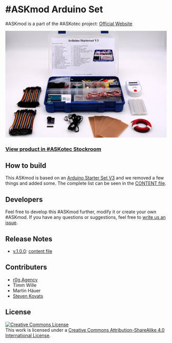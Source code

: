 # #ASKmod Arduino Set

#ASKmod is a part of the #ASKotec project: [Official Website](https://askotec.openculture.agency)


![#ASKmod Arduino Set](/images/ASKmod-Arduino-Set.jpg)

### [View product in #ASKotec Stockroom](https://askotec.openculture.agency/product/askmod-arduino-set/)

## How to build

This ASKmod is based on an [Arduino Starter Set V3](https://askotec.openculture.agency/product/arduino-starter-set-v3/) and we removed a few things and added some. The complete list can be seen in the [CONTENT file](CONTENT.md).

## Developers

Feel free to develop this #ASKmod further, modify it or create your own #ASKmod.
If you have any questions or suggestions, feel free to [write us an issue](https://github.com/opencultureagency/ASKmod-Arduino-Set/issues/new).

## Release Notes

- [v.1.0.0](https://github.com/opencultureagency/ASKmod-Arduino-Set/tree/v.1.0.0): [content file](CONTENT.md)

## Contributers

- [r0g Agency](https://openculture.agency/)
- Timm Wille
- Martin Häuer
- [Steven Kovats](https://openculture.agency/)

## License

<a rel="license" href="http://creativecommons.org/licenses/by-sa/4.0/"><img alt="Creative Commons License" style="border-width:0" src="https://i.creativecommons.org/l/by-sa/4.0/88x31.png" /></a><br />This work is licensed under a <a rel="license" href="http://creativecommons.org/licenses/by-sa/4.0/">Creative Commons Attribution-ShareAlike 4.0 International License</a>.